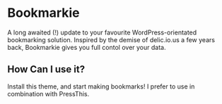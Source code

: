 Bookmarkie
===========

A long awaited (!) update to your favourite WordPress-orientated bookmarking solution. Inspired by the demise of delic.io.us a few years back, Bookmarkie gives you full contol over your data.  


How Can I use it? 
-----------------

Install this theme, and start making bookmarks! I prefer to use in combination with PressThis.